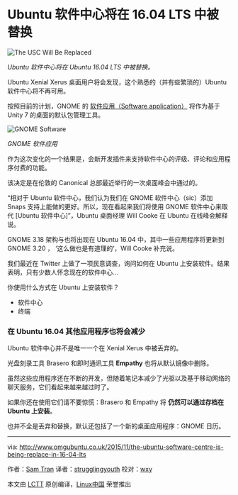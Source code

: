 Ubuntu 软件中心将在 16.04 LTS 中被替换
================================================================================
![The USC Will Be Replaced](http://www.omgubuntu.co.uk/wp-content/uploads/2011/09/usc1.jpg)

*Ubuntu 软件中心将在 Ubuntu 16.04 LTS 中被替换。*

Ubuntu Xenial Xerus 桌面用户将会发现，这个熟悉的（并有些繁琐的）Ubuntu 软件中心将不再可用。

按照目前的计划，GNOME 的 [软件应用（Software application）][1] 将作为基于 Unity 7 的桌面的默认包管理工具。

![GNOME Software](http://www.omgubuntu.co.uk/wp-content/uploads/2013/09/gnome-software.jpg)

*GNOME 软件应用*

作为这次变化的一个结果是，会新开发插件来支持软件中心的评级、评论和应用程序付费的功能。

该决定是在伦敦的 Canonical 总部最近举行的一次桌面峰会中通过的。

“相对于 Ubuntu 软件中心，我们认为我们在 GNOME 软件中心（sic）添加 Snaps 支持上能做的更好。所以，现在看起来我们将使用 GNOME 软件中心来取代 [Ubuntu 软件中心]”，Ubuntu 桌面经理 Will Cooke 在 Ubuntu 在线峰会解释说。

GNOME 3.18 架构与也将出现在 Ubuntu 16.04 中，其中一些应用程序将更新到 GNOME 3.20 ， ‘这么做也是有道理的’，Will Cooke 补充说。

我们最近在 Twitter 上做了一项民意调查，询问如何在 Ubuntu 上安装软件。结果表明，只有少数人怀念现在的软件中心...

你使用什么方式在 Ubuntu 上安装软件？

- 软件中心
- 终端

### 在 Ubuntu 16.04 其他应用程序也将会减少 ###

Ubuntu 软件中心并不是唯一一个在 Xenial Xerus 中被丢弃的。

光盘刻录工具 Brasero 和即时通讯工具 **Empathy** 也将从默认镜像中删除。

虽然这些应用程序还在不断的开发，但随着笔记本减少了光驱以及基于移动网络的聊天服务，它们看起来越来越过时了。

如果你还在使用它们请不要惊慌：Brasero 和 Empathy 将 **仍然可以通过存档在 Ubuntu 上安装**。

也并不全是丢弃和替换，默认还包括了一个新的桌面应用程序：GNOME 日历。

--------------------------------------------------------------------------------

via: http://www.omgubuntu.co.uk/2015/11/the-ubuntu-software-centre-is-being-replace-in-16-04-lts

作者：[Sam Tran][a]
译者：[strugglingyouth](https://github.com/strugglingyouth)
校对：[wxy](https://github.com/wxy)

本文由 [LCTT](https://github.com/LCTT/TranslateProject) 原创编译，[Linux中国](https://linux.cn/) 荣誉推出

[a]:https://plus.google.com/111008502832304483939?rel=author
[1]:https://wiki.gnome.org/Apps/Software
